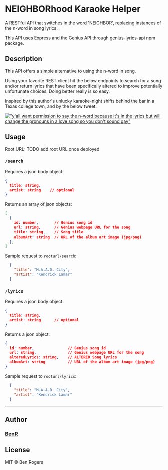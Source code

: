 # NEIGHBORhood Karaoke Helper

A RESTful API that switches in the word 'NEIGHBOR', replacing instances of the n-word in song lyrics.

This API uses Express and the Genius API through [genius-lyrics-api](https://github.com/farshed/genius-lyrics-api) npm package.

## Description

This API offers a simple alternative to using the n-word in song.

Using your favorite REST client hit the below endpoints to search for a song and/or return lyrics that have been specifically altered to improve potentially unfortunate choices. Doing better really is so easy.

Inspired by this author's unlucky karaoke-night shifts behind the bar in a Texas college town, and by the below tweet:

[!["y'all want permission to say the n-word because it's in the lyrics but will change the pronouns in a love song so you don't sound gay"
](readmeImages/kelpyTweet.png
"Razor-sharp tweet by @kelseybuckles")
](https://twitter.com/kelseybuckles/status/1191719815473483776)


## Usage

Root URL: TODO add root URL once deployed

### `/search`

Requires a json body object:

```json
{
  title: string,
  artist: string    // optional
}
```

Returns an array of json objects:

```json
[
  {
    id: number,       // Genius song id
    url: string,      // Genius webpage URL for the song
    title: string,    // Song title
    albumArt: string  // URL of the album art image (jpg/png)
  },
]
```

Sample request to `rooturl/search`:

```json
  {
    "title": "M.A.A.D. City",
    "artist": "Kendrick Lamar"
  }
```


### `/lyrics`

Requires a json body object:

```json
{
  title: string,
  artist: string      // optional
}
```

Returns a json object:

```json
{
  id: number,               // Genius song id
  url: string,              // Genius webpage URL for the song
  alteredLyrics: string,    // ALTERED Song lyrics
  albumArt: string          // URL of the album art image (jpg/png)
}
```

Sample request to `rooturl/lyrics`:

```json
  {
    "title": "M.A.A.D. City",
    "artist": "Kendrick Lamar"
  }
```

---

## Author
### [BenR](https://github.com/thisbenrogers)


## License

MIT © Ben Rogers